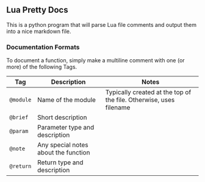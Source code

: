 ## Lua Pretty Docs

This is a python program that will parse Lua file comments and output them into a nice markdown file.

### Documentation Formats

To document a function, simply make a multiline comment with one (or more) of the following Tags.

| Tag       | Description                          | Notes                                                              |
|-----------|--------------------------------------|--------------------------------------------------------------------|
| `@module` | Name of the module                   | Typically created at the top of the file. Otherwise, uses filename |
| `@brief` | Short description                    |                                                                    |
| `@param` | Parameter type and description       |                                                                    |
| `@note` | Any special notes about the function |                                                                    |
| `@return` | Return type and description          |                                                                    |
